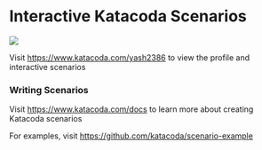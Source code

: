 # Interactive Katacoda Scenarios

[![](http://shields.katacoda.com/katacoda/yash2386/count.svg)](https://www.katacoda.com/yash2386 "Get your profile on Katacoda.com")

Visit https://www.katacoda.com/yash2386 to view the profile and interactive scenarios

### Writing Scenarios
Visit https://www.katacoda.com/docs to learn more about creating Katacoda scenarios

For examples, visit https://github.com/katacoda/scenario-example
